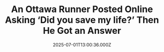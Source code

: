 ---
title: "An Ottawa Runner Posted Online Asking ‘Did you save my life?’ Then He Got an Answer"
date: 2025-07-01T13:00:36.000Z
category: Human Kindness
externalLink: "https://www.goodnewsnetwork.org/an-ottawa-runner-posted-online-asking-did-you-save-my-life-then-he-got-an-answer/"
image: ""
excerpt: "From Ottawa comes the story of a runner who woke up in the hospital with a burning question: who saved his life? Tommy Chan went for a five kilometer run on May 20th, but he doesn’t remember anything several days either side of that. All he knows is what the doctors told him: he suffered […] The post An Ottawa…"
---